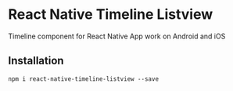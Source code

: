 # React Native Timeline Listview
Timeline component for React Native App work on Android and iOS

## Installation
```
npm i react-native-timeline-listview --save
```
